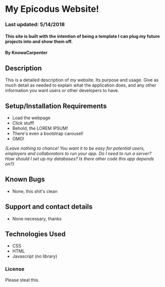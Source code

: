 
# My Epicodus Website!
### Last updated: 5/14/2018

#### This site is built with the intention of being a template I can plug my future projects into and show them off.

#### By KnowaCarpenter

## Description

This is a detailed description of my website. Its purpose and usage.  Give as much detail as needed to explain what the application does, and any other information you want users or other developers to have.

## Setup/Installation Requirements

* Load the webpage
* Click stuff!
* Behold, the LOREM IPSUM!
* There's even a bootstrap carousel!
* OMG!

_{Leave nothing to chance! You want it to be easy for potential users, employers and collaborators to run your app. Do I need to run a server? How should I set up my databases? Is there other code this app depends on?}_

## Known Bugs
* None, this shit's clean


## Support and contact details
* None necessary, thanks

## Technologies Used
* CSS
* HTML
* Javascript (no library)

### License
Please steal this.
